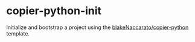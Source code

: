 # copier-python-init

Initialize and bootstrap a project using the [blakeNaccarato/copier-python](https://github.com/blakeNaccarato/copier-python) template.
